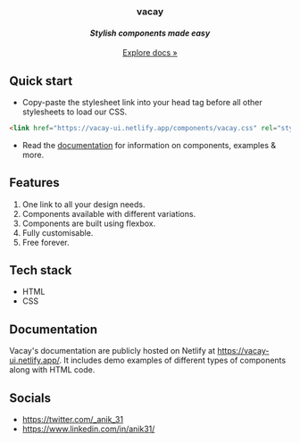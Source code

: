 <h3 align="center">vacay</h3>
<h4 align="center"><i>Stylish components made easy</i></h4>
<p align="center"><a href="https://vacay-ui.netlify.app/docs.html">Explore docs »</a></p>


## Quick start
* Copy-paste the stylesheet link into your head tag before all other stylesheets to load our CSS.
```html
<link href="https://vacay-ui.netlify.app/components/vacay.css" rel="stylesheet">
```
* Read the [documentation](https://vacay-ui.netlify.app/docs.html) for information on components, examples & more.

## Features
1. One link to all your design needs.
1. Components available with different variations.
1. Components are built using flexbox.
1. Fully customisable.
1. Free forever.

## Tech stack
* HTML
* CSS

## Documentation
Vacay's documentation are publicly hosted on Netlify at https://vacay-ui.netlify.app/. It includes demo examples of different types of components along with HTML code.

## Socials
* https://twitter.com/_anik_31
* https://www.linkedin.com/in/anik31/
